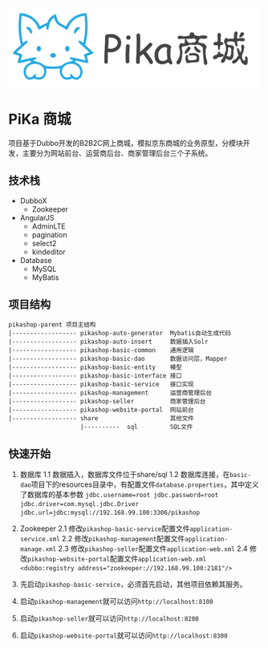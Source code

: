 <p align="center"><img src="share/readme/pika.png"></p>

# PiKa 商城

项目基于Dubbo开发的B2B2C网上商城，模拟京东商城的业务原型，分模块开发，主要分为网站前台、运营商后台、商家管理后台三个子系统。

## 技术栈

- DubboX
    - Zookeeper
- AngularJS
    - AdminLTE
    - pagination
    - select2
    - kindeditor
- Database
    - MySQL
    - MyBatis

## 项目结构

```
pikashop-parent 项目主结构
|------------------ pikashop-auto-generator  Mybatis自动生成代码
|------------------ pikashop-auto-insert     数据插入Solr  
|------------------ pikashop-basic-common    通用逻辑
|------------------ pikashop-basic-dao       数据访问层，Mapper
|------------------ pikashop-basic-entity    模型
|------------------ pikashop-basic-interface 接口
|------------------ pikashop-basic-service   接口实现
|------------------ pikashop-management      运营商管理后台
|------------------ pikashop-seller          商家管理后台
|------------------ pikashop-website-portal  网站前台
|------------------ share                    其他文件
                    |----------  sql         SQL文件
```

## 快速开始

1. 数据库
    1.1 数据插入，数据库文件位于share/sql
    1.2 数据库连接，在`basic-dao`项目下的resources目录中，有配置文件`database.properties`，其中定义了数据库的基本参数
    `jdbc.username=root
    jdbc.password=root
    jdbc.driver=com.mysql.jdbc.Driver
    jdbc.url=jdbc:mysql://192.168.99.100:3306/pikashop`

2. Zookeeper
    2.1 修改`pikashop-basic-service`配置文件`application-service.xml`
    2.2 修改`pikashop-management`配置文件`application-manage.xml`
    2.3 修改`pikashop-seller`配置文件`application-web.xml`
    2.4 修改`pikashop-website-portal`配置文件`application-web.xml`
`<dubbo:registry address="zookeeper://192.168.99.100:2181"/>`
3. 先启动`pikashop-basic-service`，必须首先启动，其他项目依赖其服务。
4. 启动`pikashop-management`就可以访问`http://localhost:8100`
5. 启动`pikashop-seller`就可以访问`http://localhost:8200`
6. 启动`pikashop-website-portal`就可以访问`http://localhost:8300`

